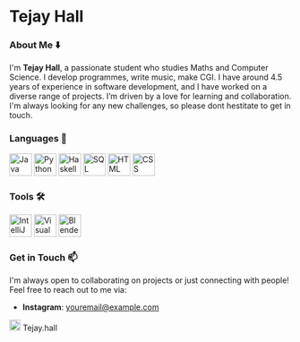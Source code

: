 # Tejay Hall

### About Me ⬇️

I'm **Tejay Hall**, a passionate student who studies Maths and Computer Science. I develop programmes, write music, make CGI. I have around 4.5 years of experience in software development, and I have worked on a diverse range of projects.
I’m driven by a love for learning and collaboration. I'm always looking for any new challenges, so please dont hestitate to get in touch.

### Languages 📙

<p>
  <img src="https://cdn.jsdelivr.net/gh/devicons/devicon/icons/java/java-original.svg" alt="Java" width="40" height="40"/>
  <img src="https://cdn.jsdelivr.net/gh/devicons/devicon/icons/python/python-original.svg" alt="Python" width="40" height="40"/>
  <img src="https://cdn.jsdelivr.net/gh/devicons/devicon/icons/haskell/haskell-original.svg" alt="Haskell" width="40" height="40"/>
  <img src="https://cdn.jsdelivr.net/gh/devicons/devicon/icons/mysql/mysql-original.svg" alt="SQL" width="40" height="40"/>
  <img src="https://cdn.jsdelivr.net/gh/devicons/devicon/icons/html5/html5-original.svg" alt="HTML" width="40" height="40"/>
  <img src="https://cdn.jsdelivr.net/gh/devicons/devicon/icons/css3/css3-original.svg" alt="CSS" width="40" height="40"/>
</p>

### Tools 🛠️

<p>
  <img src="https://cdn.jsdelivr.net/gh/devicons/devicon/icons/intellij/intellij-original.svg" alt="IntelliJ IDEA" width="40" height="40"/>
  <img src="https://cdn.jsdelivr.net/gh/devicons/devicon/icons/vscode/vscode-original.svg" alt="Visual Studio Code" width="40" height="40"/>
  <img src="https://cdn.jsdelivr.net/gh/devicons/devicon/icons/blender/blender-original.svg" alt="Blender" width="40" height="40"/>
</p>

### Get in Touch 📫

I'm always open to collaborating on projects or just connecting with people! Feel free to reach out to me via:

- **Instagram**: [youremail@example.com](mailto:youremail@example.com)
<p>
  <img src="https://upload.wikimedia.org/wikipedia/commons/e/e7/Instagram_logo_2016.svg" alt="Instagram" width="20" height="20"/>
  Tejay.hall
</p>

